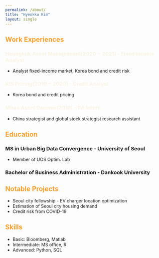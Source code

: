 ```yaml
---
permalink: /about/
title: "Hyeokku Kim"
layout: single
---
```



## <span style="color:#FF9F29;"> Work Experiences
### <span style="color:#FAF3E3;"> Heungkuk Asset Management(2020 ~ 2021) - Fixed Income Analyst 
- Analyst fixed-income market, Korea bond and credit risk

### <span style="color:#FAF3E3;"> KIS Pricing(2019 ~ 2020) - Credit Analyst
- Korea bond and credit pricing

### <span style="color:#FAF3E3;"> Mirae Asset Daewoo(2019) - RA Intern
- China strategist and global stock strategist research assistant

## <span style="color:#FF9F29;"> Education
### MS in Urban Big Data Convergence - University of Seoul
- Member of UOS Optim. Lab
### Bachelor of Business Administration - Dankook University

## <span style="color:#FF9F29;"> Notable Projects
- Seoul city fellowship - EV charger location optimization
- Estimation of Seoul city housing demand
- Credit risk from COVID-19

## <span style="color:#FF9F29;"> Skills
- Basic: Bloomberg, Matlab
- Intermediate: MS office, R
- Advanced: Python, SQL






